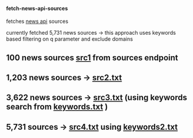 #### fetch-news-api-sources

fetches [news api](https://newsapi.org/docs/endpoints/sources) sources

currently fetched 5,731 news sources -> this approach uses keywords based filtering on q parameter and exclude domains

## 100 news sources [src1](https://github.com/Spectre-ak/fetch-news-api-sources/blob/main/sources.csv) from sources endpoint

## 1,203 news sources -> [src2.txt](https://github.com/Spectre-ak/fetch-news-api-sources/blob/main/src2.txt)

## 3,622 news sources -> [src3.txt](https://github.com/Spectre-ak/fetch-news-api-sources/blob/main/src3.txt)  (using keywords search from [keywords.txt](https://github.com/Spectre-ak/fetch-news-api-sources/blob/main/keywords.txt) )

## 5,731 sources -> [src4.txt](https://github.com/Spectre-ak/fetch-news-api-sources/blob/main/src4.txt) using [keywords2.txt](https://github.com/Spectre-ak/fetch-news-api-sources/blob/main/keywords2.txt)
